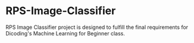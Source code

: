 # RPS-Image-Classifier
RPS Image Classifier project is designed to fulfill the final requirements for Dicoding's Machine Learning for Beginner class.
